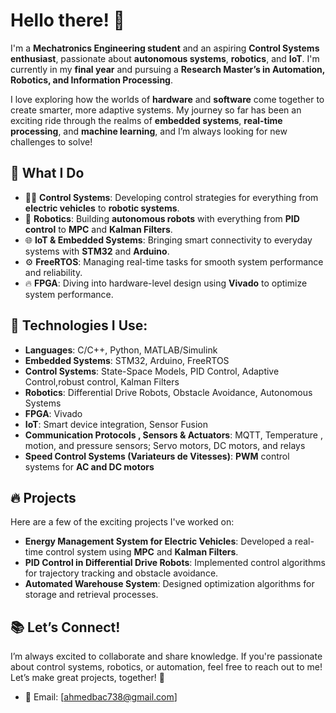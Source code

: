 # Hello there! 👋 

I'm a **Mechatronics Engineering student** and an aspiring **Control Systems enthusiast**, passionate about **autonomous systems**, **robotics**, and **IoT**. I'm currently in my **final year** and pursuing a **Research Master’s in Automation, Robotics, and Information Processing**.

I love exploring how the worlds of **hardware** and **software** come together to create smarter, more adaptive systems. My journey so far has been an exciting ride through the realms of **embedded systems**, **real-time processing**, and **machine learning**, and I’m always looking for new challenges to solve!

## 🚀 What I Do
- 🧑‍💻 **Control Systems**: Developing control strategies for everything from **electric vehicles** to **robotic systems**.
- 🤖 **Robotics**: Building **autonomous robots** with everything from **PID control** to **MPC** and **Kalman Filters**.
- 🌐 **IoT & Embedded Systems**: Bringing smart connectivity to everyday systems with **STM32** and **Arduino**.
- ⚙️ **FreeRTOS**: Managing real-time tasks for smooth system performance and reliability.
- 🔥 **FPGA**: Diving into hardware-level design using **Vivado** to optimize system performance.

## 🔧 Technologies I Use:
- **Languages**: C/C++, Python, MATLAB/Simulink
- **Embedded Systems**: STM32, Arduino, FreeRTOS
- **Control Systems**: State-Space Models, PID Control, Adaptive Control,robust control, Kalman Filters
- **Robotics**: Differential Drive Robots, Obstacle Avoidance, Autonomous Systems
- **FPGA**: Vivado
- **IoT**: Smart device integration, Sensor Fusion
- **Communication Protocols , Sensors & Actuators**: MQTT, Temperature , motion, and pressure sensors; Servo motors, DC motors, and relays
- **Speed Control Systems (Variateurs de Vitesses)**: **PWM** control systems for **AC and DC motors** 

## 🔥 Projects
Here are a few of the exciting projects I've worked on:
- **Energy Management System for Electric Vehicles**: Developed a real-time control system using **MPC** and **Kalman Filters**.
- **PID Control in Differential Drive Robots**: Implemented control algorithms for trajectory tracking and obstacle avoidance.
- **Automated Warehouse System**: Designed optimization algorithms for storage and retrieval processes.

## 📚 Let’s Connect!
I’m always excited to collaborate and share knowledge. If you're passionate about control systems, robotics, or automation, feel free to reach out to me! Let’s make great projects, together! 🚀

- 📧 Email: [ahmedbac738@gmail.com]


